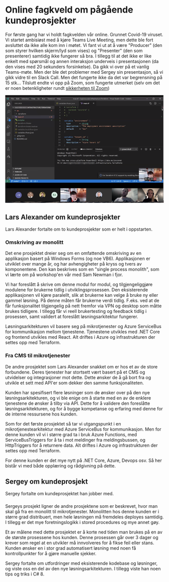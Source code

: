 # Online fagkveld om pågående kundeprosjekter

For første gang har vi holdt fagkvelden vår online. Grunnet Covid-19 viruset. Vi startet ambisiøst med å kjøre Teams Live Meeting, men dette ble fort avsluttet da ikke alle kom inn i møtet. Vi fant vi ut at å være "Producer" (den som styrer hvilken skjerm/lyd som vises) og "Presenter" (den som presenterer) samtidig ikke fungerer så bra. I tillegg til at det ikke er like enkelt med spørsmål og annen interaksjon underveis i presentasjonen (da den vises med 20 sekunders forsinkelse). Da gikk vi over på et vanlig Teams-møte. Men der ble det problemer med Sergey sin presentasjon, så vi gikk vidre til en Slack Call. Men det fungerte ikke da det var begrensning på 15 stk... Tilslutt endte vi opp på Zoom, som fungerte utmerket (selv om det er noen betenkligheter rundt [sikkerheten til Zoom](https://securityboulevard.com/2020/03/using-zoom-here-are-the-privacy-issues-you-need-to-be-aware-of/))

![Meetup](https://github.com/novanet/fagkvelder/blob/master/20200325/content/fagkveld25032020.png)

## Lars Alexander om kundeprosjekter

Lars Alexander fortalte om to kundeprosjekter som er helt i oppstarten.

### Omskriving av monolitt

Det ene prosjektet dreier seg om en omfattende omskriving av en  applikasjon basert på Windows Forms (og noe VB6). Applikasjonen er utviklet over mange år, og har avhengigheter på kryss og tvers av komponentene. Den kan beskrives som en "single process monolith", som vi lærte om på workshop'en vår med Sam Newman i fjor.

Vi har foreslått å skrive om denne modul for modul, og tilgjengeliggjøre modulene for brukerne tidlig i utviklingsprosessen. Den eksisterende applikasjonen vil kjøre paralellt, slik at brukerne kan velge å bruke ny eller gammel løsning. På denne måten får brukerne verdi tidlig. F.eks. ved at de får funksjonalitet tilgjengelig på nett fremfor via VPN og desktop som måtte brukes tidligere. I tillegg får vi reell brukertesting og feedback tidlig i prosessen, samt validert at foreslått løsningsarkitektur fungerer.

Løsningsarkitekturen vil basere seg på mikrotjenester og Azure ServiceBus for kommunikasjon mellom tjenestene. Tjenestene utvikles med .NET Core og frontend utvikles med React. Alt driftes i Azure og infrastrukturen der settes opp med Terraform.

### Fra CMS til mikrotjenester

De andre prosjektet som Lars Alexander snakket om er hos et av de store forbundene. Deres tjenester har stortsett vært basert på et CMS og utvidelser og integrasjoner mot dette. Dette ønsker de å gå bort fra og utvikle et sett med API'er som dekker den samme funksjonaliteten.

Kunden har spesifisert flere løsninger som de ønsker over på den nye løsningsarkitekturen, og vi ble enige om å starte med en av de enklere tjenestene de ønsker å tilby via API. Dette for å validere den foreslåtte løsningsarkitekturen, og for å bygge kompetanse og erfaring med denne for de interne ressursene hos kunden.

Som for det første prosjektet så tar vi utgangspunkt i en mikrotjenestearkitektur med Azure ServiceBus for kommunikasjon. Men for denne kunden vil vi i større grad ta i bruk Azure Functions, med ServiceBusTriggers for å ta i mot meldinger fra meldingsbussen, og HttpTriggers for å returnere data. Alt driftes i Azure og infrastrukturen der settes opp med Terraform.

For denne kunden er det mye nytt på .NET Core, Azure, Devops osv. Så her bistår vi med både opplæring og rådgivning på dette.

## Sergey om kundeprosjekt

Sergey fortalte om kundeprosjektet han jobber med.

### 

Sergeys prosjekt ligner de andre prosjektene som er beskrevet, hvor man skal gå fra en monolitt til mikrotjenester. Monolitten hos denne kunden er i større grad distribuert, men hele løsningen må fremdeles deployes samtidig. I tillegg er det mye foretningslogikk i stored procedures og mye annet gøy.

Et av målene med dette prosjektet er å korte ned tiden man brukes på en av de største prosessene hos kunden. Denne prosessen går over 3 dager og krever som regel at en utvikler må innvolveres for å fikse feil eller stans. Kunden ønsker en i stor grad automatisert løsning med noen få kontrollpunkter for å gjøre manuelle sjekker.

Sergey fortalte om utfordringer med eksisterende kodebase og løsninger, og viste oss en del av den nye løsningsarkitekturen. I tillegg viste han noen tips og triks i C# 8.

